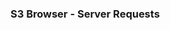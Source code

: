 ### S3 Browser - Server Requests

<script type="module" src="/web_components/js/elements/ui/WebC__S3_Browser__Server_Requests.mjs"></script>

<webc-s3-browser-server-requests api_path="/api/server/requests-in-s3/list-folders"  ></webc-s3-browser-server-requests>
